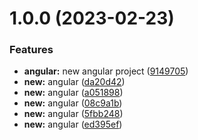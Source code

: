 # 1.0.0 (2023-02-23)


### Features

* **angular:** new angular project ([9149705](https://github.com/ryaanm/semantic-release-tutorial/commit/91497055d6db84e05d6e1be776ee397c8998cd3e))
* **new:** angular ([da20d42](https://github.com/ryaanm/semantic-release-tutorial/commit/da20d420feef7bfa1d73e0d31528175cc51920d8))
* **new:** angular ([a051898](https://github.com/ryaanm/semantic-release-tutorial/commit/a051898b3afc2de48f720fd69c97e48eb58ff600))
* **new:** angular ([08c9a1b](https://github.com/ryaanm/semantic-release-tutorial/commit/08c9a1b1f00f8c07fb42e45077d4308211f86325))
* **new:** angular ([5fbb248](https://github.com/ryaanm/semantic-release-tutorial/commit/5fbb24814acbb8ed2f53f01faefad84b3af4792a))
* **new:** angular ([ed395ef](https://github.com/ryaanm/semantic-release-tutorial/commit/ed395ef93f671b9b58be145260674bf51f7fb524))
